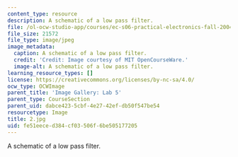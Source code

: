 ```yaml
---
content_type: resource
description: A schematic of a low pass filter.
file: /ol-ocw-studio-app/courses/ec-s06-practical-electronics-fall-2004/fe51eeced384cf03506f6be505177205_2.jpg
file_size: 21572
file_type: image/jpeg
image_metadata:
  caption: A schematic of a low pass filter.
  credit: 'Credit: Image courtesy of MIT OpenCourseWare.'
  image-alt: A schematic of a low pass filter.
learning_resource_types: []
license: https://creativecommons.org/licenses/by-nc-sa/4.0/
ocw_type: OCWImage
parent_title: 'Image Gallery: Lab 5'
parent_type: CourseSection
parent_uid: dabce423-5cbf-4e27-42ef-db50f547be54
resourcetype: Image
title: 2.jpg
uid: fe51eece-d384-cf03-506f-6be505177205
---
```

A schematic of a low pass filter.
